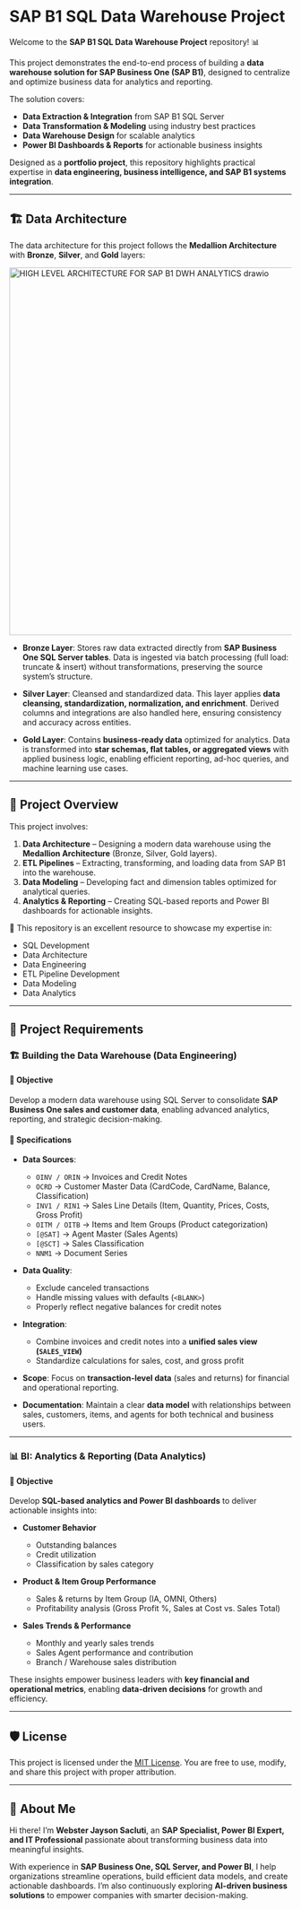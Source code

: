 # SAP B1 SQL Data Warehouse Project  

Welcome to the **SAP B1 SQL Data Warehouse Project** repository! 📊  

This project demonstrates the end-to-end process of building a **data warehouse solution for SAP Business One (SAP B1)**, designed to centralize and optimize business data for analytics and reporting.  

The solution covers:  
- **Data Extraction & Integration** from SAP B1 SQL Server  
- **Data Transformation & Modeling** using industry best practices  
- **Data Warehouse Design** for scalable analytics  
- **Power BI Dashboards & Reports** for actionable business insights  

Designed as a **portfolio project**, this repository highlights practical expertise in **data engineering, business intelligence, and SAP B1 systems integration**.  

---

## 🏗️ Data Architecture  

The data architecture for this project follows the **Medallion Architecture** with **Bronze**, **Silver**, and **Gold** layers:  

<img width="867" height="656" alt="HIGH LEVEL ARCHITECTURE FOR SAP B1 DWH ANALYTICS drawio" src="https://github.com/user-attachments/assets/e36b18b0-f265-4fc7-ac6d-c5bc317b1230" />

- **Bronze Layer**: Stores raw data extracted directly from **SAP Business One SQL Server tables**. Data is ingested via batch processing (full load: truncate & insert) without transformations, preserving the source system’s structure.  

- **Silver Layer**: Cleansed and standardized data. This layer applies **data cleansing, standardization, normalization, and enrichment**. Derived columns and integrations are also handled here, ensuring consistency and accuracy across entities.  

- **Gold Layer**: Contains **business-ready data** optimized for analytics. Data is transformed into **star schemas, flat tables, or aggregated views** with applied business logic, enabling efficient reporting, ad-hoc queries, and machine learning use cases.  

---

## 📖 Project Overview  

This project involves:  
1. **Data Architecture** – Designing a modern data warehouse using the **Medallion Architecture** (Bronze, Silver, Gold layers).  
2. **ETL Pipelines** – Extracting, transforming, and loading data from SAP B1 into the warehouse.  
3. **Data Modeling** – Developing fact and dimension tables optimized for analytical queries.  
4. **Analytics & Reporting** – Creating SQL-based reports and Power BI dashboards for actionable insights.  

🎯 This repository is an excellent resource to showcase my expertise in:  
- SQL Development  
- Data Architecture  
- Data Engineering  
- ETL Pipeline Development  
- Data Modeling  
- Data Analytics  

---

## 🚀 Project Requirements  

### 🏗️ Building the Data Warehouse (Data Engineering)  

#### 🎯 Objective  
Develop a modern data warehouse using SQL Server to consolidate **SAP Business One sales and customer data**, enabling advanced analytics, reporting, and strategic decision-making.  

#### 📌 Specifications  
- **Data Sources**:  
  - `OINV / ORIN` → Invoices and Credit Notes  
  - `OCRD` → Customer Master Data (CardCode, CardName, Balance, Classification)  
  - `INV1 / RIN1` → Sales Line Details (Item, Quantity, Prices, Costs, Gross Profit)  
  - `OITM / OITB` → Items and Item Groups (Product categorization)  
  - `[@SAT]` → Agent Master (Sales Agents)  
  - `[@SCT]` → Sales Classification  
  - `NNM1` → Document Series  

- **Data Quality**:  
  - Exclude canceled transactions  
  - Handle missing values with defaults (`<BLANK>`)  
  - Properly reflect negative balances for credit notes  

- **Integration**:  
  - Combine invoices and credit notes into a **unified sales view (`SALES_VIEW`)**  
  - Standardize calculations for sales, cost, and gross profit  

- **Scope**: Focus on **transaction-level data** (sales and returns) for financial and operational reporting.  

- **Documentation**: Maintain a clear **data model** with relationships between sales, customers, items, and agents for both technical and business users.  

---

### 📊 BI: Analytics & Reporting (Data Analytics)  

#### 🎯 Objective  
Develop **SQL-based analytics and Power BI dashboards** to deliver actionable insights into:  

- **Customer Behavior**  
  - Outstanding balances  
  - Credit utilization  
  - Classification by sales category  

- **Product & Item Group Performance**  
  - Sales & returns by Item Group (IA, OMNI, Others)  
  - Profitability analysis (Gross Profit %, Sales at Cost vs. Sales Total)  

- **Sales Trends & Performance**  
  - Monthly and yearly sales trends  
  - Sales Agent performance and contribution  
  - Branch / Warehouse sales distribution  

These insights empower business leaders with **key financial and operational metrics**, enabling **data-driven decisions** for growth and efficiency.  

---

## 🛡️ License  
This project is licensed under the [MIT License](LICENSE). You are free to use, modify, and share this project with proper attribution.  

---

## 🌟 About Me  
Hi there! I’m **Webster Jayson Sacluti**, an **SAP Specialist, Power BI Expert, and IT Professional** passionate about transforming business data into meaningful insights.  

With experience in **SAP Business One, SQL Server, and Power BI**, I help organizations streamline operations, build efficient data models, and create actionable dashboards. I’m also continuously exploring **AI-driven business solutions** to empower companies with smarter decision-making.  
